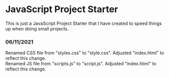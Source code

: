 # JavaScript Project Starter

This is just a JavaScript Project Starter that I have created to speed things up when doing small projects.


### 06/11/2021
Renamed CSS file from "styles.css" to "style.css". Adjusted "index.html" to reflect this change.<br>
Renamed JS file from "scripts.js" to "script.js". Adjusted "index.html" to reflect this change.
